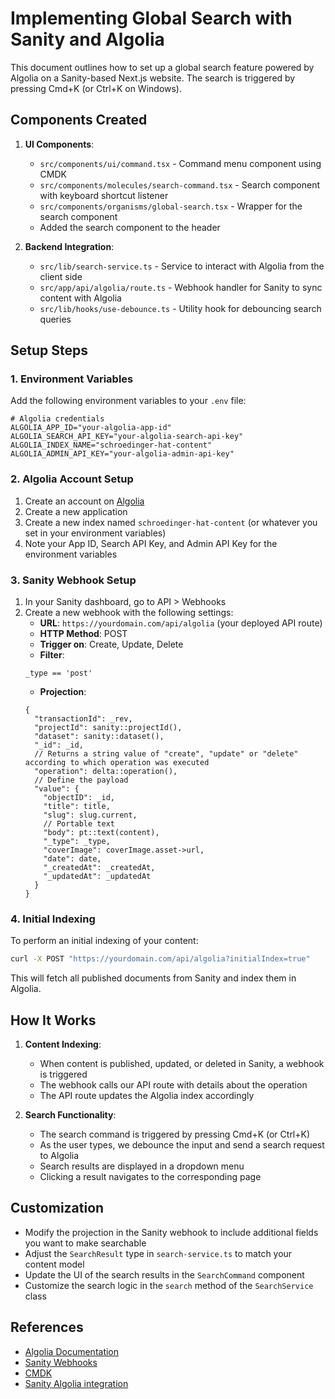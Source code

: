 # Implementing Global Search with Sanity and Algolia

This document outlines how to set up a global search feature powered by Algolia on a Sanity-based Next.js website. The search is triggered by pressing Cmd+K (or Ctrl+K on Windows).

## Components Created

1. **UI Components**:

   - `src/components/ui/command.tsx` - Command menu component using CMDK
   - `src/components/molecules/search-command.tsx` - Search component with keyboard shortcut listener
   - `src/components/organisms/global-search.tsx` - Wrapper for the search component
   - Added the search component to the header

2. **Backend Integration**:
   - `src/lib/search-service.ts` - Service to interact with Algolia from the client side
   - `src/app/api/algolia/route.ts` - Webhook handler for Sanity to sync content with Algolia
   - `src/lib/hooks/use-debounce.ts` - Utility hook for debouncing search queries

## Setup Steps

### 1. Environment Variables

Add the following environment variables to your `.env` file:

```
# Algolia credentials
ALGOLIA_APP_ID="your-algolia-app-id"
ALGOLIA_SEARCH_API_KEY="your-algolia-search-api-key"
ALGOLIA_INDEX_NAME="schroedinger-hat-content"
ALGOLIA_ADMIN_API_KEY="your-algolia-admin-api-key"
```

### 2. Algolia Account Setup

1. Create an account on [Algolia](https://www.algolia.com/)
2. Create a new application
3. Create a new index named `schroedinger-hat-content` (or whatever you set in your environment variables)
4. Note your App ID, Search API Key, and Admin API Key for the environment variables

### 3. Sanity Webhook Setup

1. In your Sanity dashboard, go to API > Webhooks
2. Create a new webhook with the following settings:
   - **URL**: `https://yourdomain.com/api/algolia` (your deployed API route)
   - **HTTP Method**: POST
   - **Trigger on**: Create, Update, Delete
   - **Filter**:
   ```
   _type == 'post'
   ```
   - **Projection**:
   ```
   {
     "transactionId": _rev,
     "projectId": sanity::projectId(),
     "dataset": sanity::dataset(),
     "_id": _id,
     // Returns a string value of "create", "update" or "delete" according to which operation was executed
     "operation": delta::operation(),
     // Define the payload
     "value": {
       "objectID": _id,
       "title": title,
       "slug": slug.current,
       // Portable text
       "body": pt::text(content),
       "_type": _type,
       "coverImage": coverImage.asset->url,
       "date": date,
       "_createdAt": _createdAt,
       "_updatedAt": _updatedAt
     }
   }
   ```

### 4. Initial Indexing

To perform an initial indexing of your content:

```bash
curl -X POST "https://yourdomain.com/api/algolia?initialIndex=true"
```

This will fetch all published documents from Sanity and index them in Algolia.

## How It Works

1. **Content Indexing**:

   - When content is published, updated, or deleted in Sanity, a webhook is triggered
   - The webhook calls our API route with details about the operation
   - The API route updates the Algolia index accordingly

2. **Search Functionality**:
   - The search command is triggered by pressing Cmd+K (or Ctrl+K)
   - As the user types, we debounce the input and send a search request to Algolia
   - Search results are displayed in a dropdown menu
   - Clicking a result navigates to the corresponding page

## Customization

- Modify the projection in the Sanity webhook to include additional fields you want to make searchable
- Adjust the `SearchResult` type in `search-service.ts` to match your content model
- Update the UI of the search results in the `SearchCommand` component
- Customize the search logic in the `search` method of the `SearchService` class

## References

- [Algolia Documentation](https://www.algolia.com/doc/)
- [Sanity Webhooks](https://www.sanity.io/docs/webhooks)
- [CMDK](https://cmdk.paco.me/)
- [Sanity Algolia integration](https://github.com/sanity-io/sanity-algolia)
